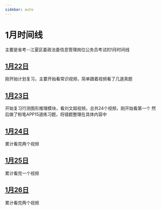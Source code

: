 ```yaml
---
sidebar: auto
---
```


# 1月时间线

主要是省考--江夏区委政法委信息管理岗位公务员考试的1月时间线

## [1月22日](/examinationStudy/timeLine/January/2024_01_22.html "1月22日")
刚开始计划复习，主要开始看常识视频，简单跟着视频看了几道真题

## [1月23日](/examinationStudy/timeLine/January/2024_01_23.html "1月23日")
开始复习行测图形推理模块，看刘文超视频，总共24个视频，刚开始看第一个
然后做了粉笔APP15道练习题，将错题整理在具体内容中

## [1月24日](/examinationStudy/timeLine/January/2024_01_24.html "1月24日")
累计看完两个视频

## [1月25日](/examinationStudy/timeLine/January/2024_01_25.html "1月25日")
累计看完一个视频

## [1月26日](/examinationStudy/timeLine/January/2024_01_26.html "1月26日")
累计看完两个视频